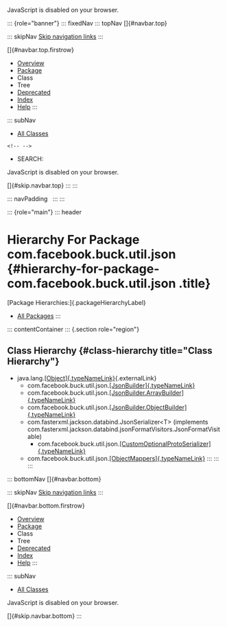 <div>

JavaScript is disabled on your browser.

</div>

::: {role="banner"}
::: fixedNav
::: topNav
[]{#navbar.top}

::: skipNav
[Skip navigation links](#skip.navbar.top "Skip navigation links")
:::

[]{#navbar.top.firstrow}

-   [Overview](../../../../../index.html)
-   [Package](package-summary.html)
-   Class
-   Tree
-   [Deprecated](../../../../../deprecated-list.html)
-   [Index](../../../../../index-all.html)
-   [Help](../../../../../help-doc.html)
:::

::: subNav
-   [All Classes](../../../../../allclasses.html)

```{=html}
<!-- -->
```
-   SEARCH:

<div>

<div>

JavaScript is disabled on your browser.

</div>

</div>

[]{#skip.navbar.top}
:::
:::

::: navPadding
 
:::
:::

::: {role="main"}
::: header
# Hierarchy For Package com.facebook.buck.util.json {#hierarchy-for-package-com.facebook.buck.util.json .title}

[Package Hierarchies:]{.packageHierarchyLabel}

-   [All Packages](../../../../../overview-tree.html)
:::

::: contentContainer
::: {.section role="region"}
## Class Hierarchy {#class-hierarchy title="Class Hierarchy"}

-   java.lang.[[Object]{.typeNameLink}](http://docs.oracle.com/javase/7/docs/api/java/lang/Object.html?is-external=true "class or interface in java.lang"){.externalLink}
    -   com.facebook.buck.util.json.[[JsonBuilder]{.typeNameLink}](JsonBuilder.html "class in com.facebook.buck.util.json")
    -   com.facebook.buck.util.json.[[JsonBuilder.ArrayBuilder]{.typeNameLink}](JsonBuilder.ArrayBuilder.html "class in com.facebook.buck.util.json")
    -   com.facebook.buck.util.json.[[JsonBuilder.ObjectBuilder]{.typeNameLink}](JsonBuilder.ObjectBuilder.html "class in com.facebook.buck.util.json")
    -   com.fasterxml.jackson.databind.JsonSerializer\<T\> (implements
        com.fasterxml.jackson.databind.jsonFormatVisitors.JsonFormatVisitable)
        -   com.facebook.buck.util.json.[[CustomOptionalProtoSerializer]{.typeNameLink}](CustomOptionalProtoSerializer.html "class in com.facebook.buck.util.json")
    -   com.facebook.buck.util.json.[[ObjectMappers]{.typeNameLink}](ObjectMappers.html "class in com.facebook.buck.util.json")
:::
:::
:::

::: bottomNav
[]{#navbar.bottom}

::: skipNav
[Skip navigation links](#skip.navbar.bottom "Skip navigation links")
:::

[]{#navbar.bottom.firstrow}

-   [Overview](../../../../../index.html)
-   [Package](package-summary.html)
-   Class
-   Tree
-   [Deprecated](../../../../../deprecated-list.html)
-   [Index](../../../../../index-all.html)
-   [Help](../../../../../help-doc.html)
:::

::: subNav
-   [All Classes](../../../../../allclasses.html)

<div>

<div>

JavaScript is disabled on your browser.

</div>

</div>

[]{#skip.navbar.bottom}
:::

